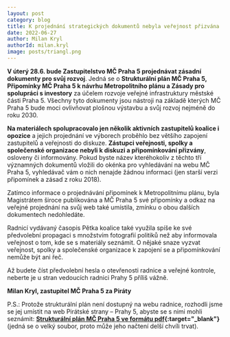 ```yaml
---
layout: post
category: blog
title: K projednání strategických dokumentů nebyla veřejnost přizvána
date: 2022-06-27
author: Milan Kryl
authorId: milan.kryl
image: posts/triangl.png
---
```


**V úterý 28.6. bude Zastupitelstvo MČ Praha 5 projednávat zásadní dokumenty pro svůj rozvoj**. Jedná se o  **Strukturální plán MČ Praha 5, Připomínky MČ Praha 5 k návrhu Metropolitního plánu a Zásady pro spolupráci s investory** za účelem rozvoje veřejné infrastruktury městské části Praha 5. Všechny tyto dokumenty jsou nástroji na základě kterých MČ Praha 5 bude moci ovlivňovat plošnou výstavbu a svůj rozvoj nejméně do roku 2030.

**Na materiálech spolupracovalo jen několik aktivních zastupitelů koalice i opozice** a  jejich projednání ve výborech proběhlo bez většího zapojení zastupitelů a veřejnosti do diskuze. **Zástupci veřejnosti, spolky a společenské organizace nebyli k diskuzi a připomínkování přizvány**, osloveny či informovány. Pokud byste název kteréhokoliv z těchto tří významných dokumentů vložili do okénka pro vyhledávání na webu MČ Praha 5, vyhledávač vám o nich nenajde žádnou informaci (jen starší verzi připomínek a zásad z roku 2018). 

Zatímco informace o projednávání připomínek k Metropolitnímu plánu, byla Magistrátem široce publikována a MČ Praha 5 své připomínky a odkaz na veřejné projednání na svůj web také umístila, zmínku o obou dalších dokumentech nedohledáte.

Radnicí vydávaný časopis Pětka koalice také využila spíše ke své předvolební propagaci s množstvím fotografií politiků než aby informovala veřejnost o tom, kde se s materiály seznámit. O nějaké snaze vyzvat veřejnost, spolky a společenské organizace k zapojení se a připomínkování nemůže být ani řeč. 

Až budete číst předvolební hesla o otevřenosti radnice a veřejné kontrole, neberte je u stran vedoucích radnici Prahy 5 příliš vážně. 

**Milan Kryl, zastupitel MČ Praha 5 za Piráty**


P.S.: Protože strukturální plán není dostupný na webu radnice, rozhodli jsme se jej umístit na web Pirátské strany – Prahy 5, abyste se s nimi mohli seznámit: **[Strukturální plán MČ Praha 5 ve formátu pdf](https://drive.google.com/file/d/1XdJ346rRyggpJPclUGk1POv2EV3Gkjpw/view?usp=sharing){:target="_blank"}** (jedná se o velký soubor, proto může jeho načtení delší chvíli trvat).

